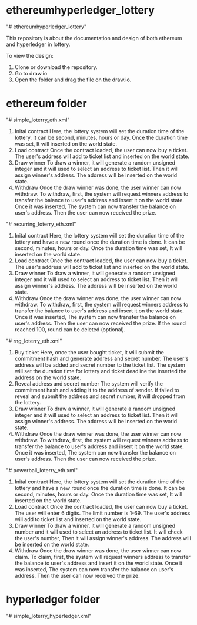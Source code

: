 # ethereumhyperledger_lottery
"# ethereumhyperledger_lottery" 

This repository is about the documentation and design of both ethereum and hyperledger in lottery.

To view the design:
1. Clone or download the repository.
2. Go to draw.io
3. Open the folder and drag the file on the draw.io.

# ethereum folder
"# simple_loterry_eth.xml" 

1. Inital contract
Here, the lottery system will set the duration time of the lottery. It can be second, minutes, hours or day. Once the duration time was set, It will inserted on the world state.
2. Load contract
Once the contract loaded, the user can now buy a ticket. The user's address will add to ticket list and inserted on the world state.
3. Draw winner
To draw a winner, it will generate a random unsigned  integer and it will used to select an address to ticket list. Then it will assign winner's address. The address will be inserted on the world state.
4. Withdraw
Once the draw winner was done, the user winner can now withdraw. To withdraw, first, the system will request winners address to transfer the balance to user's address and insert it on the world state. Once it was inserted, The system can now transfer the balance on user's address. Then the user can now received the prize.

"# recurring_loterry_eth.xml" 

1. Inital contract
Here, the lottery system will set the duration time of the lottery and have a new round once the duration time is done. It can be second, minutes, hours or day. Once the duration time was set, It will inserted on the world state.
2. Load contract
Once the contract loaded, the user can now buy a ticket. The user's address will add to ticket list and inserted on the world state.
3. Draw winner
To draw a winner, it will generate a random unsigned  integer and it will used to select an address to ticket list. Then it will assign winner's address. The address will be inserted on the world state.
4. Withdraw
Once the draw winner was done, the user winner can now withdraw. To withdraw, first, the system will request winners address to transfer the balance to user's address and insert it on the world state. Once it was inserted, The system can now transfer the balance on user's address. Then the user can now received the prize. If the round reached 100, round can be deleted (optional).

"# rng_loterry_eth.xml" 
1. Buy ticket
Here, once the user bought ticket, it will submit the commitment hash and generate address and secret number. The user's address will be added and secret number to the ticket list. The system will set the duration time for lottery and ticket deadline the inserted the address on the world state.
2. Reveal address and secret number
The system will verify the commitment hash and adding it to the address of sender. If failed to reveal and submit the address and secret number, it will dropped from the lottery.
3. Draw winner
To draw a winner, it will generate a random unsigned  integer and it will used to select an address to ticket list. Then it will assign winner's address. The address will be inserted on the world state.
4. Withdraw
Once the draw winner was done, the user winner can now withdraw. To withdraw, first, the system will request winners address to transfer the balance to user's address and insert it on the world state. Once it was inserted, The system can now transfer the balance on user's address. Then the user can now received the prize.

"# powerball_loterry_eth.xml" 
1. Inital contract
Here, the lottery system will set the duration time of the lottery and have a new round once the duration time is done. It can be second, minutes, hours or day. Once the duration time was set, It will inserted on the world state.
2. Load contract
Once the contract loaded, the user can now buy a ticket. The user will enter 6 digits. The limit number is 1-69. The user's address will add to ticket list and inserted on the world state.
3. Draw winner
To draw a winner, it will generate a random unsigned  number and it will used to select an address to ticket list. It will check the user's number, Then it will assign winner's address. The address will be inserted on the world state.
4. Withdraw
Once the draw winner was done, the user winner can now claim. To claim, first, the system will request winners address to transfer the balance to user's address and insert it on the world state. Once it was inserted, The system can now transfer the balance on user's address. Then the user can now received the prize.

# hyperledger folder
"# simple_loterry_hyperledger.xml" 



